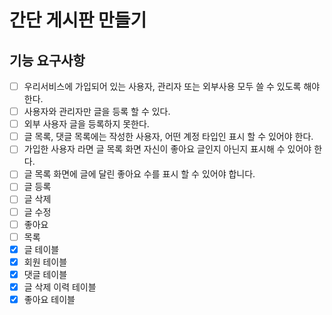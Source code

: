 # 간단 게시판 만들기

## 기능 요구사항
* [ ] 우리서비스에 가입되어 있는 사용자, 관리자 또는 외부사용 모두 쓸 수 있도록 해야 한다.
* [ ] 사용자와 관리자만 글을 등록 할 수 있다.
* [ ] 외부 사용자 글을 등록하지 못한다.
* [ ] 글 목록, 댓글 목록에는 작성한 사용자, 어떤 계정 타입인 표시 할 수 있어야 한다.
* [ ] 가입한 사용자 라면 글 목록 화면 자신이 좋아요  글인지 아닌지 표시해  수 있어야 한다.
* [ ] 글 목록 화면에 글에 달린 좋아요 수를 표시 할 수 있어야 합니다.
* [ ] 글 등록
* [ ] 글 삭제
* [ ] 글 수정
* [ ] 좋아요
* [ ] 목록
* [x] 글 테이블
* [x] 회원 테이블
* [x] 댓글 테이블
* [x] 글 삭제 이력 테이블
* [x] 좋아요 테이블